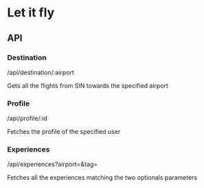 # Let it fly

## API

### Destination
/api/destination/:airport

Gets all the flights from SIN towards the specified airport

### Profile
/api/profile/:id

Fetches the profile of the specified user

### Experiences
/api/experiences?airport=&tag=

Fetches all the experiences matching the two optionals parameters 
